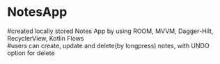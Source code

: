# NotesApp

#created locally stored Notes App by using ROOM, MVVM, Dagger-Hilt, RecyclerView, Kotlin Flows                                                                                           
#users can create, update and delete(by longpress) notes, with UNDO option for delete
